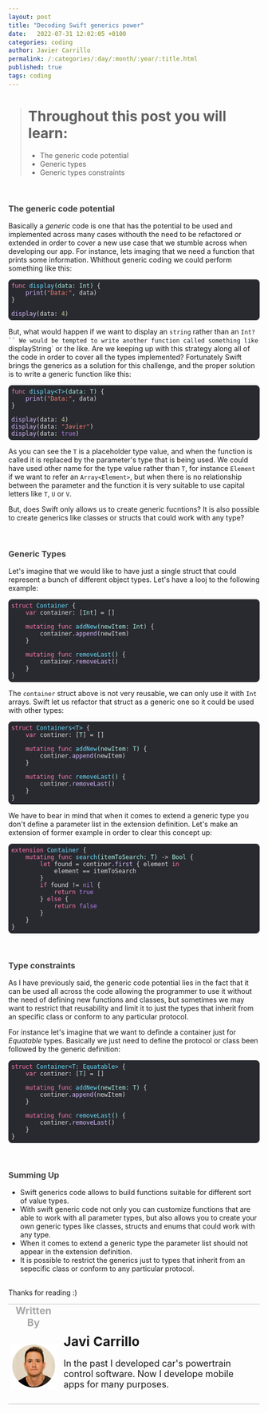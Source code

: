 ```yaml
---
layout: post
title: "Decoding Swift generics power"
date:   2022-07-31 12:02:05 +0100
categories: coding
author: Javier Carrillo
permalink: /:categories/:day/:month/:year/:title.html
published: true
tags: coding
---
```

> # Throughout this post you will learn:
>
> - The generic code potential
> - Generic types
> - Generic types constraints

<br>
<h3 style="color: #403F3F">The generic code potential</h3>

Basically a *generic* code is one that has the potential to be used and implemented across many cases withouth the need to be refactored or extended in order to cover a new use case that we stumble across when developing our app.
For instance, lets imaging that we need a function that prints some information. Whithout generic coding we could perform something like this:

<style>.hljs-quote{color:#7F8C98;}.hljs-addition{color:#FF8170;}.hljs-symbol{color:#FF8170;}.hljs-bullet{color:#FF8170;}.hljs-link{color:#DABAFF;}.hljs-meta{color:#B281EB;}.hljs-strong{font-weight:bold;}.hljs-variable{color:#DABAFF;}.hljs-string{color:#FF8170;}.hljs-attribute{color:#DABAFF;}.hljs-function{color:#6BDFFF;}.hljs-selector-tag{color:#FF7AB2;}.hljs-deletion{color:#DABAFF;}.hljs-type{color:#ACF2E4;}.hljs-comment{color:#7F8C98;}.hljs-builtin-name{color: #B281EB;}.hljs-class{color:#6BDFFF;}.hljs-regexp{color:#DABAFF;}.hljs-number{color: #D9C97C;}.hljs-params{color:#ACF2E4;}.hljs-name{color:#DABAFF;}.hljs-section{color:#6BDFFF;}.hljs-template-variable{color:#DABAFF;}.hljs-emphasis{font-style:italic;}.hljs-title{color:#6BDFFF;}.hljs{display:block;color:#E0E0E0;padding:0.5em;}.hljs-built_in{color: #B281EB;}.hljs-literal{color: #B281EB;}.hljs-selector-class{color:#DABAFF;}.hljs-selector-id{color:#DABAFF;}.hljs-tag{color:#DABAFF;}.hljs-keyword{color:#FF7AB2;}</style>

<pre style="background-color: #292A30; border-radius:8px; border-top: 0px solid gray; border-left: 0px solid gray; border-right: 0px solid gray; border-bottom: 0px solid #DDDDDD"><code class="hljs" style="background:#292A30;border-radius:8px"><span class="hljs-function"><span class="hljs-keyword">func</span> <span class="hljs-title">display</span><span class="hljs-params">(data: Int)</span></span> {
   <span class="hljs-attribute"> print</span>(<span class="hljs-string">"Data:"</span>, data)
}
<span class="hljs-attribute">
display</span>(data: <span class="hljs-number">4</span>)</code></pre>

But, what would happen if we want to display an `string` rather than an `Int?`` We would be tempted to write another function called something like `displayString` or the like. Are we keeping up with this strategy along all of the code in order to cover all the types implemented? Fortunately Swift brings the generics as a solution for this challenge, and the proper solution is to write a generic function like this:

<style>.hljs-link{color:#DABAFF;}.hljs-number{color: #D9C97C;}.hljs-symbol{color:#FF8170;}.hljs-strong{font-weight:bold;}.hljs-literal{color: #B281EB;}.hljs-title{color:#6BDFFF;}.hljs-comment{color:#7F8C98;}.hljs-built_in{color: #B281EB;}.hljs-emphasis{font-style:italic;}.hljs-attribute{color:#DABAFF;}.hljs-function{color:#6BDFFF;}.hljs-meta{color:#B281EB;}.hljs-bullet{color:#FF8170;}.hljs{display:block;padding:0.5em;color:#E0E0E0;}.hljs-builtin-name{color: #B281EB;}.hljs-keyword{color:#FF7AB2;}.hljs-template-variable{color:#DABAFF;}.hljs-string{color:#FF8170;}.hljs-name{color:#DABAFF;}.hljs-section{color:#6BDFFF;}.hljs-addition{color:#FF8170;}.hljs-quote{color:#7F8C98;}.hljs-regexp{color:#DABAFF;}.hljs-class{color:#6BDFFF;}.hljs-params{color:#ACF2E4;}.hljs-selector-id{color:#DABAFF;}.hljs-type{color:#ACF2E4;}.hljs-selector-class{color:#DABAFF;}.hljs-variable{color:#DABAFF;}.hljs-tag{color:#DABAFF;}.hljs-deletion{color:#DABAFF;}.hljs-selector-tag{color:#FF7AB2;}</style>

<pre style="background-color: #292A30; border-radius:8px; border-top: 0px solid gray; border-left: 0px solid gray; border-right: 0px solid gray; border-bottom: 0px solid #DDDDDD"><code class="hljs" style="background:#292A30;border-radius:8px"><span class="hljs-function"><span class="hljs-keyword">func</span> <span class="hljs-title">display</span>&lt;T&gt;<span class="hljs-params">(data: T)</span></span> {
   <span class="hljs-attribute"> print</span>(<span class="hljs-string">"Data:"</span>, data)
}
<span class="hljs-attribute">
display</span>(data: <span class="hljs-number">4</span>)<span class="hljs-attribute">
display</span>(data: <span class="hljs-string">"Javier"</span>)<span class="hljs-attribute">
display</span>(data: <span class="hljs-literal">true</span>)</code></pre>

As you can see the `T` is a placeholder type value, and when the function is called it is replaced by the parameter's type that is being used. We could have used other name for the type value rather than `T`, for instance `Element` if we want to refer an `Array<Element>`, but when there is no relationship between the parameter and the function it is very suitable to use capital letters like `T`, `U` or `V`.

But, does Swift only allows us to create generic fucntions? It is also possible to create generics like classes or structs that could work with any type?

<br>
<h3 style="color: #403F3F">Generic Types</h3>

Let's imagine that we would like to have just a single struct that could represent a bunch of different object types. Let's have a looj to the following example:

<style>.hljs-template-variable{color:#DABAFF;}.hljs-params{color:#ACF2E4;}.hljs-function{color:#6BDFFF;}.hljs-keyword{color:#FF7AB2;}.hljs-comment{color:#7F8C98;}.hljs-title{color:#6BDFFF;}.hljs-emphasis{font-style:italic;}.hljs-meta{color:#B281EB;}.hljs-selector-tag{color:#FF7AB2;}.hljs-builtin-name{color: #B281EB;}.hljs-selector-id{color:#DABAFF;}.hljs-number{color: #D9C97C;}.hljs-regexp{color:#DABAFF;}.hljs-strong{font-weight:bold;}.hljs-string{color:#FF8170;}.hljs-symbol{color:#FF8170;}.hljs-type{color:#ACF2E4;}.hljs-name{color:#DABAFF;}.hljs-link{color:#DABAFF;}.hljs-deletion{color:#DABAFF;}.hljs-section{color:#6BDFFF;}.hljs{padding:0.5em;color:#E0E0E0;display:block;}.hljs-literal{color: #B281EB;}.hljs-tag{color:#DABAFF;}.hljs-quote{color:#7F8C98;}.hljs-variable{color:#DABAFF;}.hljs-built_in{color: #B281EB;}.hljs-bullet{color:#FF8170;}.hljs-class{color:#6BDFFF;}.hljs-addition{color:#FF8170;}.hljs-attribute{color:#DABAFF;}.hljs-selector-class{color:#DABAFF;}</style>

<pre style="background-color: #292A30; border-radius:8px; border-top: 0px solid gray; border-left: 0px solid gray; border-right: 0px solid gray; border-bottom: 0px solid #DDDDDD"><code class="hljs" style="background:#292A30;border-radius:8px"><span class="hljs-class"><span class="hljs-keyword">struct</span> <span class="hljs-title">Container</span> </span>{
    <span class="hljs-keyword">var</span> container: [<span class="hljs-type">Int</span>] = []
    
    <span class="hljs-keyword">mutating</span> <span class="hljs-function"><span class="hljs-keyword">func</span> <span class="hljs-title">addNew</span><span class="hljs-params">(newItem: Int)</span></span> {
        container.<span class="hljs-attribute">append</span>(newItem)
    }
    
    <span class="hljs-keyword">mutating</span> <span class="hljs-function"><span class="hljs-keyword">func</span> <span class="hljs-title">removeLast</span><span class="hljs-params">()</span></span> {
        container.<span class="hljs-attribute">removeLast</span>()
    }
}</code></pre>

The `container` struct above is not very reusable, we can only use it with `Int` arrays. Swift let us refactor that struct as a generic one so it could be used with other types:

<style>.hljs-builtin-name{color: #B281EB;}.hljs-keyword{color:#FF7AB2;}.hljs-deletion{color:#DABAFF;}.hljs-selector-class{color:#DABAFF;}.hljs-attribute{color:#DABAFF;}.hljs-bullet{color:#FF8170;}.hljs-regexp{color:#DABAFF;}.hljs-strong{font-weight:bold;}.hljs-addition{color:#FF8170;}.hljs-comment{color:#7F8C98;}.hljs-class{color:#6BDFFF;}.hljs-tag{color:#DABAFF;}.hljs-params{color:#ACF2E4;}.hljs-quote{color:#7F8C98;}.hljs-name{color:#DABAFF;}.hljs-link{color:#DABAFF;}.hljs-selector-id{color:#DABAFF;}.hljs-emphasis{font-style:italic;}.hljs-built_in{color: #B281EB;}.hljs-literal{color: #B281EB;}.hljs-type{color:#ACF2E4;}.hljs-variable{color:#DABAFF;}.hljs-title{color:#6BDFFF;}.hljs-meta{color:#B281EB;}.hljs{color:#E0E0E0;display:block;padding:0.5em;}.hljs-template-variable{color:#DABAFF;}.hljs-string{color:#FF8170;}.hljs-number{color: #D9C97C;}.hljs-function{color:#6BDFFF;}.hljs-section{color:#6BDFFF;}.hljs-symbol{color:#FF8170;}.hljs-selector-tag{color:#FF7AB2;}</style>

<pre style="background-color: #292A30; border-radius:8px; border-top: 0px solid gray; border-left: 0px solid gray; border-right: 0px solid gray; border-bottom: 0px solid #DDDDDD"><code class="hljs" style="background:#292A30;border-radius:8px"><span class="hljs-class"><span class="hljs-keyword">struct</span> <span class="hljs-title">Containers</span>&lt;<span class="hljs-title">T</span>&gt; </span>{
    <span class="hljs-keyword">var</span> continer: [<span class="hljs-type">T</span>] = []
    
    <span class="hljs-keyword">mutating</span> <span class="hljs-function"><span class="hljs-keyword">func</span> <span class="hljs-title">addNew</span><span class="hljs-params">(newItem: T)</span></span> {
        continer.<span class="hljs-attribute">append</span>(newItem)
    }
    
    <span class="hljs-keyword">mutating</span> <span class="hljs-function"><span class="hljs-keyword">func</span> <span class="hljs-title">removeLast</span><span class="hljs-params">()</span></span> {
        continer.<span class="hljs-attribute">removeLast</span>()
    }
}</code></pre>

We have to bear in mind that when it comes to extend a generic type you don't define a parameter list in the extension definition. Let's make an extension of former example in order to clear this concept up:

<style>.hljs{color:#E0E0E0;display:block;padding:0.5em;}.hljs-string{color:#FF8170;}.hljs-comment{color:#7F8C98;}.hljs-variable{color:#DABAFF;}.hljs-class{color:#6BDFFF;}.hljs-bullet{color:#FF8170;}.hljs-number{color: #D9C97C;}.hljs-template-variable{color:#DABAFF;}.hljs-name{color:#DABAFF;}.hljs-title{color:#6BDFFF;}.hljs-symbol{color:#FF8170;}.hljs-literal{color: #B281EB;}.hljs-quote{color:#7F8C98;}.hljs-params{color:#ACF2E4;}.hljs-deletion{color:#DABAFF;}.hljs-link{color:#DABAFF;}.hljs-tag{color:#DABAFF;}.hljs-selector-class{color:#DABAFF;}.hljs-regexp{color:#DABAFF;}.hljs-meta{color:#B281EB;}.hljs-selector-id{color:#DABAFF;}.hljs-section{color:#6BDFFF;}.hljs-strong{font-weight:bold;}.hljs-attribute{color:#DABAFF;}.hljs-addition{color:#FF8170;}.hljs-type{color:#ACF2E4;}.hljs-function{color:#6BDFFF;}.hljs-builtin-name{color: #B281EB;}.hljs-built_in{color: #B281EB;}.hljs-emphasis{font-style:italic;}.hljs-keyword{color:#FF7AB2;}.hljs-selector-tag{color:#FF7AB2;}</style>

<pre style="background-color: #292A30; border-radius:8px; border-top: 0px solid gray; border-left: 0px solid gray; border-right: 0px solid gray; border-bottom: 0px solid #DDDDDD"><code class="hljs" style="background:#292A30;border-radius:8px"><span class="hljs-class"><span class="hljs-keyword">extension</span> <span class="hljs-title">Container</span> </span>{
    <span class="hljs-keyword">mutating</span> <span class="hljs-function"><span class="hljs-keyword">func</span> <span class="hljs-title">search</span><span class="hljs-params">(itemToSearch: T)</span></span> -&gt; <span class="hljs-type">Bool</span> {
        <span class="hljs-keyword">let</span> found = continer.<span class="hljs-attribute">first</span> { element <span class="hljs-keyword">in</span>
            element == itemToSearch
        }
        <span class="hljs-keyword">if</span> found != <span class="hljs-literal">nil</span> {
            <span class="hljs-keyword">return</span> <span class="hljs-literal">true</span>
        } <span class="hljs-keyword">else</span> {
            <span class="hljs-keyword">return</span> <span class="hljs-literal">false</span>
        }
    }
}</code></pre>

<br>
<h3 style="color: #403F3F">Type constraints</h3>

As I have previously said, the generic code potential lies in the fact that it can be used all across the code allowing the programmer to use it without the need of defining new functions and classes, but sometimes we may want to restrict that reusability and limit it to just the types that inherit from an specific class or conform to any particular protocol.

For instance let's imagine that we want to definde a container just for *Equatable* types. Basically we just need to define the protocol or class been followed by the generic definition:

<style>.hljs-meta{color:#B281EB;}.hljs-symbol{color:#FF8170;}.hljs-tag{color:#DABAFF;}.hljs-selector-class{color:#DABAFF;}.hljs-built_in{color: #B281EB;}.hljs-name{color:#DABAFF;}.hljs-link{color:#DABAFF;}.hljs-class{color:#6BDFFF;}.hljs-bullet{color:#FF8170;}.hljs-strong{font-weight:bold;}.hljs-attribute{color:#DABAFF;}.hljs-template-variable{color:#DABAFF;}.hljs-literal{color: #B281EB;}.hljs-quote{color:#7F8C98;}.hljs{padding:0.5em;color:#E0E0E0;display:block;}.hljs-selector-tag{color:#FF7AB2;}.hljs-title{color:#6BDFFF;}.hljs-selector-id{color:#DABAFF;}.hljs-keyword{color:#FF7AB2;}.hljs-regexp{color:#DABAFF;}.hljs-number{color: #D9C97C;}.hljs-builtin-name{color: #B281EB;}.hljs-params{color:#ACF2E4;}.hljs-section{color:#6BDFFF;}.hljs-string{color:#FF8170;}.hljs-deletion{color:#DABAFF;}.hljs-type{color:#ACF2E4;}.hljs-function{color:#6BDFFF;}.hljs-addition{color:#FF8170;}.hljs-comment{color:#7F8C98;}.hljs-emphasis{font-style:italic;}.hljs-variable{color:#DABAFF;}</style>

<pre style="background-color: #292A30; border-radius:8px; border-top: 0px solid gray; border-left: 0px solid gray; border-right: 0px solid gray; border-bottom: 0px solid #DDDDDD"><code class="hljs" style="background:#292A30;border-radius:8px"><span class="hljs-class"><span class="hljs-keyword">struct</span> <span class="hljs-title">Container</span>&lt;<span class="hljs-title">T</span>: <span class="hljs-title">Equatable</span>&gt; </span>{
    <span class="hljs-keyword">var</span> continer: [<span class="hljs-type">T</span>] = []
    
    <span class="hljs-keyword">mutating</span> <span class="hljs-function"><span class="hljs-keyword">func</span> <span class="hljs-title">addNew</span><span class="hljs-params">(newItem: T)</span></span> {
        continer.<span class="hljs-attribute">append</span>(newItem)
    }
    
    <span class="hljs-keyword">mutating</span> <span class="hljs-function"><span class="hljs-keyword">func</span> <span class="hljs-title">removeLast</span><span class="hljs-params">()</span></span> {
        continer.<span class="hljs-attribute">removeLast</span>()
    }
}</code></pre>


<br>
<h3 style="color: #403F3F">Summing Up</h3>

- Swift generics code allows to build functions suitable for different sort of value types.
- With swift generic code not only you can customize functions that are able to work with all parameter types, but also allows you to create your own generic types like classes, structs and enums that could work with any type.
- When it comes to extend a generic type the parameter list should not appear in the extension definition.
- It is possible to restrict the generics just to types that inherit from an sepecific class or conform to any particular protocol.

<br>
Thanks for reading :)

<br>
<table style="width: 100%; overflow: scroll; border-right: 0px solid gray; border-left: 0px solid gray">
    <tr style="border-right: 0px solid gray; border-left: 0px solid gray">
        <td style="width: 20%; border-top: 2px solid #DDDDDD; border-left: 0px solid gray; border-right: 0px solid gray; border-bottom: 0px solid gray; text-align: center; vertical-align: center; padding: 0px">
            <p style="color: #A8A8A8; font-size: 20px; margin: 0px 0px"><b>Written By</b></p>
        </td>
        <td style="border-top: 2px solid #DDDDDD; border-left: 0px solid gray; border-right: 0px solid gray; border-bottom: 0px solid gray; text-align: center; vertical-align: center; padding: 0px">
            <p style="color: #A8A8A8; font-size: 20px"><b></b></p>
        </td>
    </tr>
    <tr style="border-right: 0px solid gray; border-left: 0px solid gray">
        <td style="border-top: 0px solid gray; border-left: 0px solid gray; border-right: 0px solid gray; border-bottom: 2px solid #DDDDDD; color: gray; font-size: 20px; background-color: #FDFDFD; text-align: center; vertical-align: center; horizontal-align: center; padding: 5px">
        <img style="display: block; margin-left: auto; margin-right: auto; width: 100%; object-fit: contain" src="/assets/img/yo.png">
        </td>
        <td style="border-top: 0px solid gray; border-left: 0px solid gray; border-right: 0px solid gray; border-bottom: 2px solid #DDDDDD; background-color: #FDFDFD; text-align: left; vertical-align: center; padding: 10px">
            <p style="font-size: 26px; margin: 0px 0px"><b>Javi Carrillo</b></p>
            <p style="font-size: 18px">In the past I developed car's powertrain control software. Now I develope mobile apps for many purposes.</p>
        </td>
    </tr>
</table>




